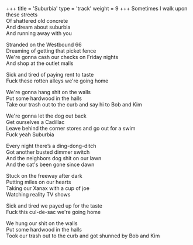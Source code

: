 +++
title = 'Suburbia'
type = 'track'
weight = 9
+++
Sometimes I walk upon these streets  
Of shattered old concrete  
And dream about suburbia  
And running away with you

Stranded on the Westbound 66  
Dreaming of getting that picket fence  
We're gonna cash our checks on Friday nights  
And shop at the outlet malls

Sick and tired of paying rent to taste  
Fuck these rotten alleys we're going home

We're gonna hang shit on the walls  
Put some hardwood in the halls  
Take our trash out to the curb and say hi to Bob and Kim

We're gonna let the dog out back  
Get ourselves a Cadillac  
Leave behind the corner stores and go out for a swim  
Fuck yeah Suburbia

Every night there’s a ding-dong-ditch  
Got another busted dimmer switch  
And the neighbors dog shit on our lawn  
And the cat's been gone since dawn

Stuck on the freeway after dark  
Putting miles on our hearts  
Taking our Xanax with a cup of joe  
Watching reality TV shows

Sick and tired we payed up for the taste  
Fuck this cul-de-sac we're going home

We hung our shit on the walls  
Put some hardwood in the halls  
Took our trash out to the curb and got shunned by Bob and Kim

